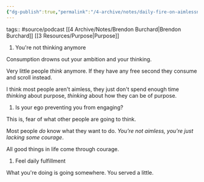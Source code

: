 ```yaml
---
{"dg-publish":true,"permalink":"/4-archive/notes/daily-fire-on-aimlessness-brendon-burchard/"}
---
```


tags:: #source/podcast [[4 Archive/Notes/Brendon Burchard\|Brendon Burchard]] [[3 Resources/Purpose\|Purpose]]

1. You're not thinking anymore

Consumption drowns out your ambition and your thinking.

Very little people *think* anymore. If they have any free second they consume and scroll instead.

I think most people aren't aimless, they just don't spend enough time *thinking* about purpose, *thinking* about how they can be of purpose.

1. Is your ego preventing you from engaging?

This is, fear of what other people are going to think.

Most people *do* know what they want to do. *You're not aimless, you're just lacking some courage*.

All good things in life come through courage.

1. Feel daily fulfillment

What you're doing is going somewhere.
You served a little.